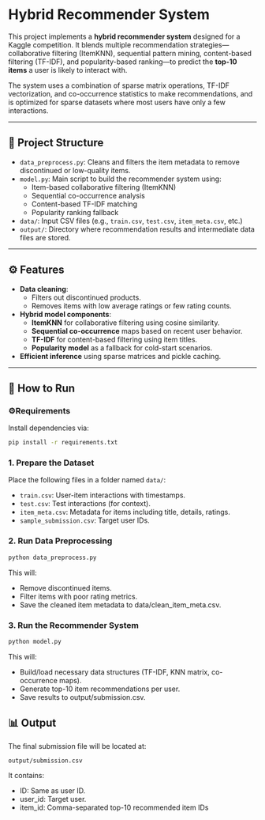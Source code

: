 # Hybrid Recommender System

This project implements a **hybrid recommender system** designed for a Kaggle competition. 
It blends multiple recommendation strategies—collaborative filtering (ItemKNN), sequential pattern mining, 
content-based filtering (TF-IDF), and popularity-based ranking—to predict the **top-10 items** a user is likely to interact with.

The system uses a combination of sparse matrix operations, TF-IDF vectorization, and co-occurrence statistics 
to make recommendations, and is optimized for sparse datasets where most users have only a few interactions.

---

## 📁 Project Structure

- `data_preprocess.py`: Cleans and filters the item metadata to remove discontinued or low-quality items.
- `model.py`: Main script to build the recommender system using:
  - Item-based collaborative filtering (ItemKNN)
  - Sequential co-occurrence analysis
  - Content-based TF-IDF matching
  - Popularity ranking fallback
- `data/`: Input CSV files (e.g., `train.csv`, `test.csv`, `item_meta.csv`, etc.)
- `output/`: Directory where recommendation results and intermediate data files are stored.

---

## ⚙️ Features

- **Data cleaning**:
  - Filters out discontinued products.
  - Removes items with low average ratings or few rating counts.
- **Hybrid model components**:
  - **ItemKNN** for collaborative filtering using cosine similarity.
  - **Sequential co-occurrence** maps based on recent user behavior.
  - **TF-IDF** for content-based filtering using item titles.
  - **Popularity model** as a fallback for cold-start scenarios.
- **Efficient inference** using sparse matrices and pickle caching.

---

## 🚀 How to Run

### ⚙️Requirements
Install dependencies via:
```bash
pip install -r requirements.txt
```

### 1. Prepare the Dataset

Place the following files in a folder named `data/`:
- `train.csv`: User-item interactions with timestamps.
- `test.csv`: Test interactions (for context).
- `item_meta.csv`: Metadata for items including title, details, ratings.
- `sample_submission.csv`: Target user IDs.

### 2. Run Data Preprocessing

```bash
python data_preprocess.py
```
This will:
- Remove discontinued items.
- Filter items with poor rating metrics.
- Save the cleaned item metadata to data/clean_item_meta.csv.

### 3. Run the Recommender System

```bash
python model.py
```
This will:

- Build/load necessary data structures (TF-IDF, KNN matrix, co-occurrence maps).
- Generate top-10 item recommendations per user.
- Save results to output/submission.csv.

## 📊 Output
The final submission file will be located at:
```bash
output/submission.csv
```
It contains:
- ID: Same as user ID.
- user_id: Target user.
- item_id: Comma-separated top-10 recommended item IDs